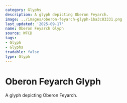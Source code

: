 ```yaml
---
category: Glyphs
description: A glyph depicting Oberon Feyarch.
image: ../images/oberon-feyarch-glyph-1ba3c83331.png
last_updated: '2025-09-17'
name: Oberon Feyarch Glyph
source: WFCD
tags:
- Glyph
- Glyphs
tradable: false
type: Glyph
---
```


# Oberon Feyarch Glyph

A glyph depicting Oberon Feyarch.

